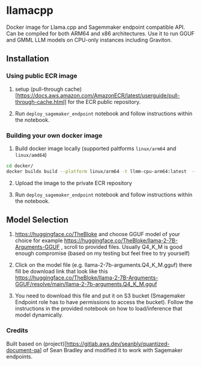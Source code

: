 # llamacpp


Docker image for Llama.cpp and Sagemmaker endpoint compatible API. 
Can be compiled for both ARM64 and x86 architectures. 
Use it to run GGUF and GMML LLM models on CPU-only instances including Graviton. 

## Installation

### Using public ECR image

1. setup (pull-through cache)[https://docs.aws.amazon.com/AmazonECR/latest/userguide/pull-through-cache.html] for the ECR public repository. 

2. Run `deploy_sagemaker_endpoint` notebook and follow instructions within the notebook. 

### Building your own docker image

1. Build docker image locally (supported paltforms `linux/arm64` and `linux/amd64`)

```bash
cd docker/
docker buildx build --platform linux/arm64 -t llmm-cpu-arm64:latest  --load .
```
2. Upload the image to the private ECR repository

3. Run `deploy_sagemaker_endpoint` notebook and follow instructions within the notebook. 

## Model Selection

1. https://huggingface.co/TheBloke  and choose GGUF model of your choice for example https://huggingface.co/TheBloke/llama-2-7B-Arguments-GGUF , scroll to provided files.  Usually Q4_K_M is good enough compromise (based on my testing but feel free to try yourself)

2. Click on the model file (e.g. llama-2-7b-arguments.Q4_K_M.gguf) there fill be download link that look like this  https://huggingface.co/TheBloke/llama-2-7B-Arguments-GGUF/resolve/main/llama-2-7b-arguments.Q4_K_M.gguf

3. You need to download this file and put it on S3 bucket (Smagemaker Endpoint role has to have permissions to access the bucket).
Follow the instructions in the provided notebook on how to load/inference that model dynamically.


### Credits

Built based on (project)[https://gitlab.aws.dev/seanbly/quantized-document-qa] of Sean Bradley and modified it to work with Sagemaker endpoints.
